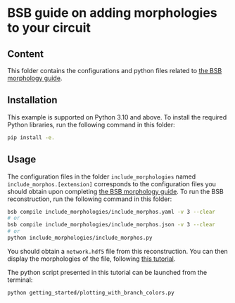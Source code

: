 # BSB guide on adding morphologies to your circuit

## Content

This folder contains the configurations and python files related to 
[the BSB morphology guide](https://bsb.readthedocs.io/en/latest/getting-started/simulations/include_morphos.html).

## Installation 

This example is supported on Python 3.10 and above. 
To install the required Python libraries, run the following command in this folder:
```bash
pip install -e.
```

## Usage

The configuration files in the folder `include_morphologies` named `include_morphos.[extension]` corresponds to the
configuration files you should obtain upon completing
[the BSB morphology guide](https://bsb.readthedocs.io/en/latest/getting-started/simulations/include_morphos.html).
To run the BSB reconstruction, run the following command in this folder:
```bash
bsb compile include_morphologies/include_morphos.yaml -v 3 --clear
# or
bsb compile include_morphologies/include_morphos.json -v 3 --clear
# or
python include_morphologies/include_morphos.py
```

You should obtain a `network.hdf5` file from this reconstruction.
You can then display the morphologies of the file, following 
[this tutorial](https://bsb.readthedocs.io/en/latest/examples/plot_morpho.html).

The python script presented in this tutorial can be launched from the terminal:
```bash
python getting_started/plotting_with_branch_colors.py
```
